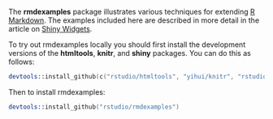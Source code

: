 The **rmdexamples** package illustrates various techniques for extending [R Markdown](http://rmarkdown.rstudio.com). The examples included here are described in more detail in the article on [Shiny Widgets](http://rmarkdown.rstudio.com/authoring_shiny_widgets.html).

To try out rmdexamples locally you should first install the development versions of the **htmltools**, **knitr**, and **shiny** packages. You can do this as follows:

```S
devtools::install_github(c("rstudio/htmltools", "yihui/knitr", "rstudio/shiny"))
```

Then to install rmdexamples:

```S
devtools::install_github("rstudio/rmdexamples")
```


